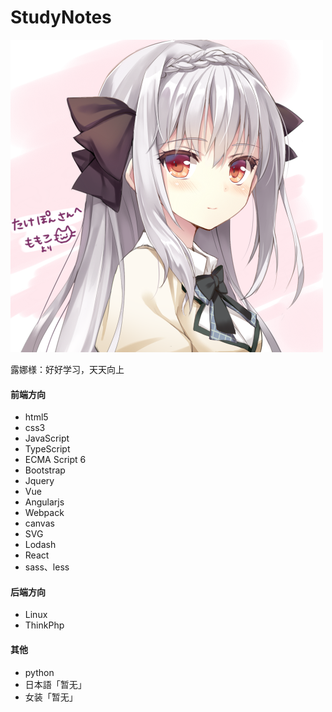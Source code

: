# StudyNotes

<link rel="stylesheet" href="./img/readme.css">

<img src="./img/luna.png" class="head-img">

<p class="head-msg">露娜様：好好学习，天天向上</p>

#### 前端方向

- html5
- css3
- JavaScript
- TypeScript
- ECMA Script 6
- Bootstrap
- Jquery
- Vue
- Angularjs
- Webpack
- canvas
- SVG
- Lodash
- React
- sass、less

#### 后端方向

- Linux
- ThinkPhp

#### 其他

- python
- 日本語「暂无」
- 女装「暂无」
